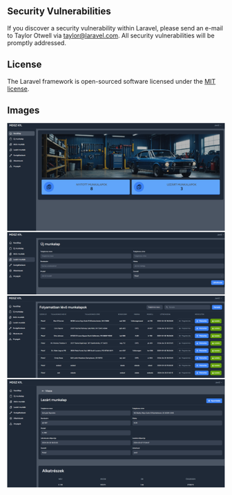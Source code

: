 ## Security Vulnerabilities

If you discover a security vulnerability within Laravel, please send an e-mail to Taylor Otwell via [taylor@laravel.com](mailto:taylor@laravel.com). All security vulnerabilities will be promptly addressed.

## License

The Laravel framework is open-sourced software licensed under the [MIT license](https://opensource.org/licenses/MIT).


## Images

![Image 1](./res/1.png)
![Image 2](./res/2.png)
![Image 3](./res/3.png)
![Image 4](./res/4.png)

